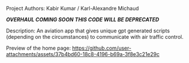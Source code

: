 Project Authors: Kabir Kumar / Karl-Alexandre Michaud

***OVERHAUL COMING SOON***
***THIS CODE WILL BE DEPRECATED***

Description: An aviation app that gives unique gpt generated scripts (depending on the circumstances) to communicate with air traffic control.


Preview of the home page:
https://github.com/user-attachments/assets/37b4bd60-18c8-4196-b69a-3f8e3c21e29c

